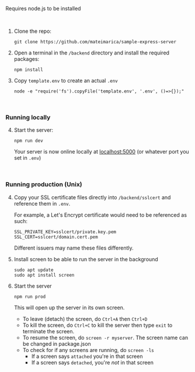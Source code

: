 Requires node.js to be installed

<br>

1. Clone the repo:
	```shell
	git clone https://github.com/mateimarica/sample-express-server
	```

2. Open a terminal in the `/backend` directory and install the required packages:
	```shell
	npm install
	```

3. Copy `template.env` to create an actual `.env`
	```shell
	node -e "require('fs').copyFile('template.env', '.env', ()=>{});"
	```

<br>

### Running locally

4. Start the server:
	```
	npm run dev
	```
	Your server is now online locally at [localhost:5000](http://localhost:5000) (or whatever port you set in `.env`)

<br>

### Running production (Unix)

4. Copy your SSL certificate files directly into `/backend/sslcert` and reference them in `.env`.
	
	For example, a Let's Encrypt certificate would need to be referenced as such:
	```env
	SSL_PRIVATE_KEY=sslcert/private.key.pem
	SSL_CERT=sslcert/domain.cert.pem
	```
	Different issuers may name these files differently.

5. Install screen to be able to run the server in the background
	```shell
	sudo apt update
	sudo apt install screen
	```

6. Start the server
	```
	npm run prod
	```

	This will open up the server in its own screen.
	- To leave (detach) the screen, do `Ctrl+A` then `Ctrl+D`
	- To kill the screen, do `Ctrl+C` to kill the server then type `exit` to terminate the screen.
	- To resume the screen, do `screen -r myserver`. The screen name can be changed in package.json
	- To check for if any screens are running, do `screen -ls`
	   - If a screen says `attached` you're in that screen
	   - If a screen says `detached`, you're *not* in that screen

<br>
